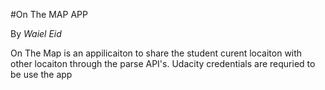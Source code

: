#On The MAP APP

By *Waiel Eid*

On The Map is an appilicaiton to share the student curent locaiton with other locaiton through the parse API's. Udacity credentials are requried to be use the app

